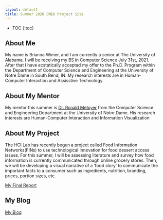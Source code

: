 ```yaml
---
layout: default
title: Summer 2020 DREU Project Site
---
```


* TOC
{:toc}

## About Me

My name is Brianna Wimer, and I am currently a senior at The University of Alabama. I will be receiving my BS in Computer Science July 31st, 2021. After that I have ecstatically accepted my offer to the Ph.D. Program within the Department of Computer Science and Engineering at the University of Notre Dame in South Bend, IN. My research interests are in Human-Computer Interaction and Assisstive Technology.


## About My Mentor

My mentor this summer is [Dr. Ronald Metoyer](http://sites.nd.edu/ronald-metoyer/) from the Computer Science and Engineering Department at the University of Notre Dame. His research interests are Human-Computer Interaction and Information Visualization



## About My Project

The HCI Lab has recently begun a project called Food Information Networks(FINs) to use technological innovation for food dessert access issues. For this summer, I will be assessing literature and survey how food information is currently communicated through online grocery stores. Then, we will be developing a visual narrative of a ‘food story’ to communicate the important facts to a consumer such as ingredients, nutrition, branding, prices, portion sizes, etc.

[My Final Report](files/finalreport.pdf)

## My Blog

[My Blog](blog.html)
